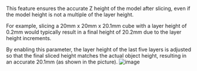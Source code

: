 This feature ensures the accurate Z height of the model after slicing, even if the model height is not a multiple of the layer height.

For example, slicing a 20mm x 20mm x 20.1mm cube with a layer height of 0.2mm would typically result in a final height of 20.2mm due to the layer height increments. 

By enabling this parameter, the layer height of the last five layers is adjusted so that the final sliced height matches the actual object height, resulting in an accurate 20.1mm (as shown in the picture).
![image](https://github.com/SoftFever/OrcaSlicer/assets/103989404/e2d4efab-a8f4-4df6-baa6-42f526ac83ec)
